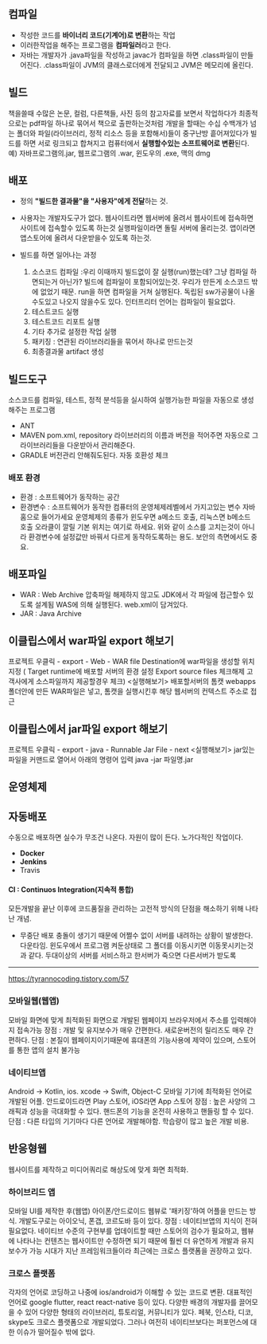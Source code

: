 ## 컴파일
  - 작성한 코드를 **바이너리 코드(기계어)로 변환**하는 작업
  - 이러한작업을 해주는 프로그램을 **컴파일러**라고 한다.
  - 자바는 개발자가 .java파일을 작성하고 javac가 컴파일을 하면 .class파일이 만들어진다.
  .class파일이 JVM의 클래스로더에게 전달되고 JVM은 메모리에 올린다.


## 빌드
  책을쓸때 수많은 논문, 컬럼, 다른책들, 사진 등의 참고자료를 보면서 작업하다가 최종적으로는 pdf파일 하나로 묶어서 책으로 출판하는것처럼
  개발을 할때는 수십 수백개가 넘는 폴더와 파일(라이브러리, 정적 리소스 등을 포함해서)들이 중구난방 흩어져있다가
  빌드를 하면 서로 링크되고 합쳐지고 컴퓨터에서 **실행할수있는 소프트웨어로 변환**된다.
  예) 자바프로그램의.jar,  웹프로그램의 .war, 윈도우의 .exe,  맥의 dmg


## 배포
- 정의
  **"빌드한 결과물"을 "사용자"에게 전달**하는 것.
- 사용자는 개발자도구가 없다.
  웹사이트라면 웹서버에 올려서 웹사이트에 접속하면 사이트에 접속할수 있도록 하는것
  실행파일이라면 돌릴 서버에 올리는것.
  앱이라면 앱스토어에 올려서 다운받을수 있도록 하는것.


- 빌드를 하면 일어나는 과정
  1. 소스코드 컴파일  :우리 이때까지 빌드없이 잘 실행(run)했는데? 그냥 컴파일 하면되는거 아닌가? 빌드에 컴파일이 포함되어있는것. 우리가 만든게 소스코드 밖에 없었기 때문.
    run을 하면 컴파일을 거쳐 실행된다. 독립된 sw가공물이 나올수도있고 나오지 않을수도 있다. 인터프리터 언어는 컴파일이 필요없다.
  3. 테스트코드 실행
  4. 테스트코드 리포트 실행
  5. 기타 추가로 설정한 작업 실행
  6. 패키징 : 연관된 라이브러리들을 묶어서 하나로 만드는것
  7. 최종결과물 artifact 생성


## 빌드도구
소스코드를 컴파일, 테스트, 정적 분석등을 실시하여 실행가능한 파일을 자동으로 생성해주는 프로그램
- ANT
- MAVEN
  pom.xml, repository
  라이브러리의 이름과 버전을 적어주면 자동으로 그 라이브러리들을 다운받아서 관리해준다.
- GRADLE
  버전관리 안해줘도된다. 자동 호환성 체크

### 배포 환경
- 환경 : 소프트웨어가 동작하는 공간
- 환경변수 : 소프트웨어가 동작한 컴퓨터의 운영체제레벨에서 가지고있는 변수
  자바홈으로 들어가세요
  운영체제의 종류가 윈도우면 a메소드 호출, 리눅스면 b메소드 호출
  오라클이 깔릴 기본 위치는 여기로 하세요.
  위와 같이 소스를 고치는것이 아니라 환경변수에 설정값만 바꿔서 다르게 동작하도록하는 용도.
보안의 측면에서도 중요.


## 배포파일
- WAR : Web Archive
    압축파일 해제하지 않고도 JDK에서 각 파일에 접근할수 있도록 설계됨
    WAS에 의해 실행된다. web.xml이 담겨있다.
- JAR : Java Archive

## 이클립스에서 war파일 export 해보기
프로젝트 우클릭 - export - Web - WAR file
Destination에 war파일을 생성할 위치 지정
    ( Target runtime에 배포할 서버의 환경 설정
      Export source files 체크해제  고객사에게 소스파일까지 제공할경우 체크)
    <실행해보기>
    배포할서버의 톰캣 webapps 폴더안에 만든 WAR파일은 넣고,
    톰캣을 실행시킨후 해당 웹서버의 컨텍스트 주소로 접근


## 이클립스에서 jar파일 export 해보기
프로젝트 우클릭 - export - java - Runnable Jar File - next
    <실행해보기>
    jar있는 파일을 커맨드로 열어서 아래의 명령어 입력
    java -jar 파일명.jar

## 운영체제


## 자동배포
수동으로 배포하면 실수가 무조건 나온다. 자원이 많이 든다. 노가다적인 작업이다.
- **Docker**
- **Jenkins**
- Travis

#### CI : Continuos Integration(지속적 통합)
모든개발을 끝난 이후에 코드품질을 관리하는 고전적 방식의 단점을 해소하기 위해 나타난 개념.
- 무중단 배포
충돌이 생기기 때문에 어쩔수 없이 서버를 내려하는 상황이 발생한다. 다운타임.
윈도우에서 프로그램 켜둔상태로 그 폴더를 이동시키면 이동못시키는것과 같다.
두대이상의 서버를 서비스하고 한서버가 죽으면 다른서버가 받도록

---
https://tyrannocoding.tistory.com/57
### 모바일웹(웹앱)
모바일 화면에 맞게 최적화된 화면으로 개발된 웹페이지
브라우저에서 주소를 입력해야지 접속가능
장점 : 개발 및 유지보수가 매우 간편한다. 새로운버전의 릴리즈도 매우 간편하다.
단점 : 본질이 웹페이지이기때문에 휴대폰의 기능사용에 제약이 있으며, 스토어를 통한 앱의 설치 불가능

### 네이티브앱
Android -> Kotlin,
ios. xcode -> Swift, Object-C
모바일 기기에 최적화된 언어로 개발된 어플.
안드로이드라면 Play 스토어, iOS라면 App 스토어
장점 : 높은 사양의 그래픽과 성능을 극대화할 수 있다.
  핸드폰의 기능을 온전히 사용하고 핸들링 할 수 있다.
단점 : 다른 타입의 기기마다 다른 언어로 개발해야함. 학습량이 많고 높은 개발 비용.

## 반응형웹
웹사이트를 제작하고 미디어쿼리로 해상도에 맞게 화면 최적화.

### 하이브리드 앱
모바일 UI를 제작한 후(웹앱) 아이폰/안드로이드 웹뷰로 '패키징'하여 어플을 만드는 방식.
개발도구로는 아이오닉, 폰갭, 코르도바 등이 있다.
장점 : 
  네이티브앱의 지식이 전혀 필요없다.
  네이티브 수준의 구현부를 업데이트할 때만 스토어의 검수가 필요하고, 웹뷰에 나타나는 컨텐츠는 웹사이트만 수정하면 되기 때문에 훨씬 더 유연하게 개발과 유지보수가 가능
시대가 지난 프레임워크들이라 최근에는 크로스 플랫폼을 권장하고 있다.

### 크로스 플랫폼
각자의 언어로 코딩하고 나중에 ios/android가 이해할 수 있는 코드로 변환.
대표적인 언어로 google flutter, react react-native 등이 있다.
다양한 배경의 개발자를 끌어모을 수 있어 다양한 형태의 라이브러리, 튜토리얼, 커뮤니티가 있다.
페북, 인스타, 디코, skype도 크로스 플랫폼으로 개발되었다.
그러나 여전히 네이티브보다는 퍼포먼스에 대한 이슈가 떨어질수 밖에 없다.
